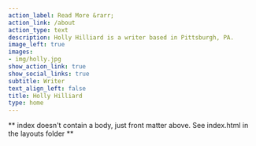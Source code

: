 ```yaml
---
action_label: Read More &rarr;
action_link: /about
action_type: text
description: Holly Hilliard is a writer based in Pittsburgh, PA.
image_left: true
images:
- img/holly.jpg
show_action_link: true
show_social_links: true
subtitle: Writer
text_align_left: false
title: Holly Hilliard
type: home
---
```


** index doesn't contain a body, just front matter above.
See index.html in the layouts folder **
